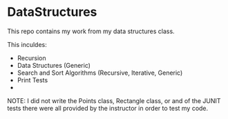 # DataStructures
This repo contains my work from my data structures class. 

This inculdes:
- Recursion
- Data Structures (Generic)
- Search and Sort Algorithms (Recursive, Iterative, Generic)
- Print Tests
- 
NOTE: I did not write the Points class, Rectangle class, or and of the JUNIT tests
      there were all provided by the instructor in order to test my code.
